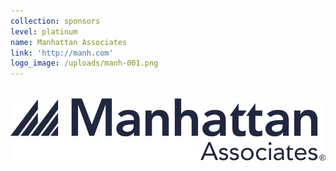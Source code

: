 ```yaml
---
collection: sponsors
level: platinum
name: Manhattan Associates
link: 'http://manh.com'
logo_image: /uploads/manh-001.png
---
```



<br>![](/uploads/versions/manh-logo---x----879-175x---.png)